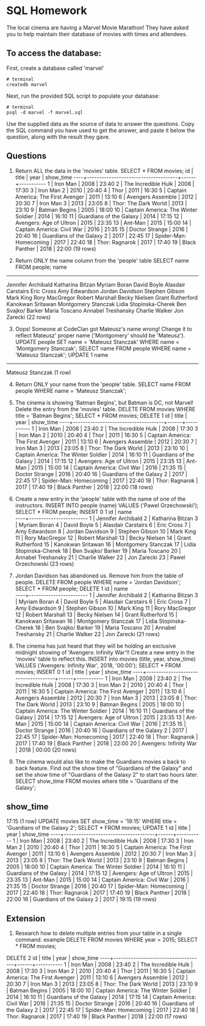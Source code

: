 # SQL Homework

The local cinema are having a Marvel Movie Marathon! They have asked you to help maintain their database of movies with times and attendees.

## To access the database:

First, create a database called 'marvel'

```
# terminal
createdb marvel
```

Next, run the provided SQL script to populate your database:

```
# terminal
psql -d marvel -f marvel.sql
```

Use the supplied data as the source of data to answer the questions. Copy the SQL command you have used to get the answer, and paste it below the question, along with the result they gave.

## Questions

1.  Return ALL the data in the 'movies' table.
SELECT * FROM movies;
id |                title                | year | show_time 
----+-------------------------------------+------+-----------
1 | Iron Man                            | 2008 | 23:40
2 | The Incredible Hulk                 | 2008 | 17:30
3 | Iron Man 2                          | 2010 | 20:40
4 | Thor                                | 2011 | 16:30
5 | Captain America: The First Avenger  | 2011 | 13:10
6 | Avengers Assemble                   | 2012 | 20:30
7 | Iron Man 3                          | 2013 | 23:05
8 | Thor: The Dark World                | 2013 | 23:10
9 | Batman Begins                       | 2005 | 18:00
10 | Captain America: The Winter Soldier | 2014 | 16:10
11 | Guardians of the Galaxy             | 2014 | 17:15
12 | Avengers: Age of Ultron             | 2015 | 23:35
13 | Ant-Man                             | 2015 | 15:00
14 | Captain America: Civil War          | 2016 | 21:35
15 | Doctor Strange                      | 2016 | 20:40
16 | Guardians of the Galaxy 2           | 2017 | 22:45
17 | Spider-Man: Homecoming              | 2017 | 22:40
18 | Thor: Ragnarok                      | 2017 | 17:40
19 | Black Panther                       | 2018 | 22:00
(19 rows)

2.  Return ONLY the name column from the 'people' table
SELECT name FROM people;
name          
------------------------
Jennifer Archibald
Katharina Bitzan
Myriam Boran
David Boyle
Alasdair Carstairs
Eric Cross
Amy Edwardson
Jordan Davidson
Stephen Gibson
Mark King
Rory MacGregor
Robert Marshall
Becky Nielsen
Grant Rutherford
Kanokwan Sritawan
Montgomery Stanczak
Lidia Stopinska-Cherek
Ben Svajko/ Barker
Maria Toscano
Annabel Treshansky
Charlie Walker
Jon Zarecki
(22 rows)

3.  Oops! Someone at CodeClan got Mateusz's name wrong! Change it to reflect Mateusz' proper name ('Montgomery' should be 'Mateusz').
UPDATE people SET name = 'Mateusz Stanczak' WHERE name = 'Montgomery Stanczak';
SELECT name FROM people WHERE name = 'Mateusz Stanczak';
UPDATE 1
name       
------------------
Mateusz Stanczak
(1 row)

4.  Return ONLY your name from the 'people' table.
SELECT name FROM people WHERE name = 'Mateusz Stanczak';

5.  The cinema is showing 'Batman Begins', but Batman is DC, not Marvel! Delete the entry from the 'movies' table.
DELETE FROM movies WHERE title = 'Batman Begins';
SELECT * FROM movies;
DELETE 1
id |                title                | year | show_time 
----+-------------------------------------+------+-----------
1 | Iron Man                            | 2008 | 23:40
2 | The Incredible Hulk                 | 2008 | 17:30
3 | Iron Man 2                          | 2010 | 20:40
4 | Thor                                | 2011 | 16:30
5 | Captain America: The First Avenger  | 2011 | 13:10
6 | Avengers Assemble                   | 2012 | 20:30
7 | Iron Man 3                          | 2013 | 23:05
8 | Thor: The Dark World                | 2013 | 23:10
10 | Captain America: The Winter Soldier | 2014 | 16:10
11 | Guardians of the Galaxy             | 2014 | 17:15
12 | Avengers: Age of Ultron             | 2015 | 23:35
13 | Ant-Man                             | 2015 | 15:00
14 | Captain America: Civil War          | 2016 | 21:35
15 | Doctor Strange                      | 2016 | 20:40
16 | Guardians of the Galaxy 2           | 2017 | 22:45
17 | Spider-Man: Homecoming              | 2017 | 22:40
18 | Thor: Ragnarok                      | 2017 | 17:40
19 | Black Panther                       | 2018 | 22:00
(18 rows)

6.  Create a new entry in the 'people' table with the name of one of the instructors.
INSERT INTO people (name) VALUES ('Pawel Orzechowski');
SELECT * FROM people;
INSERT 0 1
id |          name          
----+------------------------
1 | Jennifer Archibald
2 | Katharina Bitzan
3 | Myriam Boran
4 | David Boyle
5 | Alasdair Carstairs
6 | Eric Cross
7 | Amy Edwardson
8 | Jordan Davidson
9 | Stephen Gibson
10 | Mark King
11 | Rory MacGregor
12 | Robert Marshall
13 | Becky Nielsen
14 | Grant Rutherford
15 | Kanokwan Sritawan
16 | Montgomery Stanczak
17 | Lidia Stopinska-Cherek
18 | Ben Svajko/ Barker
19 | Maria Toscano
20 | Annabel Treshansky
21 | Charlie Walker
22 | Jon Zarecki
23 | Pawel Orzechowski
(23 rows)

7.  Jordan Davidson has abandoned us. Remove him from the table of people.
DELETE FROM people WHERE name = 'Jordan Davidson';
SELECT * FROM people;
DELETE 1
id |          name          
----+------------------------
1 | Jennifer Archibald
2 | Katharina Bitzan
3 | Myriam Boran
4 | David Boyle
5 | Alasdair Carstairs
6 | Eric Cross
7 | Amy Edwardson
9 | Stephen Gibson
10 | Mark King
11 | Rory MacGregor
12 | Robert Marshall
13 | Becky Nielsen
14 | Grant Rutherford
15 | Kanokwan Sritawan
16 | Montgomery Stanczak
17 | Lidia Stopinska-Cherek
18 | Ben Svajko/ Barker
19 | Maria Toscano
20 | Annabel Treshansky
21 | Charlie Walker
22 | Jon Zarecki
(21 rows)

8.  The cinema has just heard that they will be holding an exclusive midnight showing of 'Avengers: Infinity War'!! Create a new entry in the 'movies' table to reflect this.
INSERT into movies (title, year, show_time) VALUES ('Avengers: Infinity War', 2018, '00:00');
SELECT * FROM movies;
INSERT 0 1
id |                title                | year | show_time 
----+-------------------------------------+------+-----------
1 | Iron Man                            | 2008 | 23:40
2 | The Incredible Hulk                 | 2008 | 17:30
3 | Iron Man 2                          | 2010 | 20:40
4 | Thor                                | 2011 | 16:30
5 | Captain America: The First Avenger  | 2011 | 13:10
6 | Avengers Assemble                   | 2012 | 20:30
7 | Iron Man 3                          | 2013 | 23:05
8 | Thor: The Dark World                | 2013 | 23:10
9 | Batman Begins                       | 2005 | 18:00
10 | Captain America: The Winter Soldier | 2014 | 16:10
11 | Guardians of the Galaxy             | 2014 | 17:15
12 | Avengers: Age of Ultron             | 2015 | 23:35
13 | Ant-Man                             | 2015 | 15:00
14 | Captain America: Civil War          | 2016 | 21:35
15 | Doctor Strange                      | 2016 | 20:40
16 | Guardians of the Galaxy 2           | 2017 | 22:45
17 | Spider-Man: Homecoming              | 2017 | 22:40
18 | Thor: Ragnarok                      | 2017 | 17:40
19 | Black Panther                       | 2018 | 22:00
20 | Avengers: Infinity War              | 2018 | 00:00
(20 rows)

9.  The cinema would also like to make the Guardians movies a back to back feature. Find out the show time of "Guardians of the Galaxy" and set the show time of "Guardians of the Galaxy 2" to start two hours later.
SELECT show_time FROM movies where title = 'Guardians of the Galaxy';

show_time 
-----------
17:15
(1 row)
UPDATE movies SET show_time = '19:15' WHERE title = 'Guardians of the Galaxy 2';
SELECT * FROM movies;
UPDATE 1
id |                title                | year | show_time 
----+-------------------------------------+------+-----------
1 | Iron Man                            | 2008 | 23:40
2 | The Incredible Hulk                 | 2008 | 17:30
3 | Iron Man 2                          | 2010 | 20:40
4 | Thor                                | 2011 | 16:30
5 | Captain America: The First Avenger  | 2011 | 13:10
6 | Avengers Assemble                   | 2012 | 20:30
7 | Iron Man 3                          | 2013 | 23:05
8 | Thor: The Dark World                | 2013 | 23:10
9 | Batman Begins                       | 2005 | 18:00
10 | Captain America: The Winter Soldier | 2014 | 16:10
11 | Guardians of the Galaxy             | 2014 | 17:15
12 | Avengers: Age of Ultron             | 2015 | 23:35
13 | Ant-Man                             | 2015 | 15:00
14 | Captain America: Civil War          | 2016 | 21:35
15 | Doctor Strange                      | 2016 | 20:40
17 | Spider-Man: Homecoming              | 2017 | 22:40
18 | Thor: Ragnarok                      | 2017 | 17:40
19 | Black Panther                       | 2018 | 22:00
16 | Guardians of the Galaxy 2           | 2017 | 19:15
(19 rows)



## Extension

1.  Research how to delete multiple entries from your table in a single command.
example
DELETE FROM movies WHERE year = 2015;
SELECT * FROM movies;

DELETE 2
id |                title                | year | show_time 
----+-------------------------------------+------+-----------
1 | Iron Man                            | 2008 | 23:40
2 | The Incredible Hulk                 | 2008 | 17:30
3 | Iron Man 2                          | 2010 | 20:40
4 | Thor                                | 2011 | 16:30
5 | Captain America: The First Avenger  | 2011 | 13:10
6 | Avengers Assemble                   | 2012 | 20:30
7 | Iron Man 3                          | 2013 | 23:05
8 | Thor: The Dark World                | 2013 | 23:10
9 | Batman Begins                       | 2005 | 18:00
10 | Captain America: The Winter Soldier | 2014 | 16:10
11 | Guardians of the Galaxy             | 2014 | 17:15
14 | Captain America: Civil War          | 2016 | 21:35
15 | Doctor Strange                      | 2016 | 20:40
16 | Guardians of the Galaxy 2           | 2017 | 22:45
17 | Spider-Man: Homecoming              | 2017 | 22:40
18 | Thor: Ragnarok                      | 2017 | 17:40
19 | Black Panther                       | 2018 | 22:00
(17 rows)
